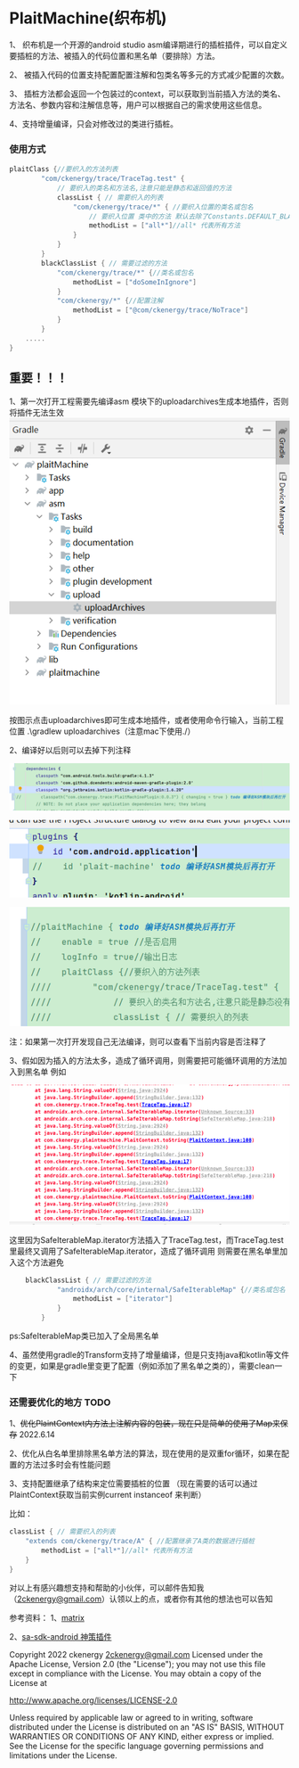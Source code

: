 # PlaitMachine(织布机)

1、	织布机是一个开源的android studio asm编译期进行的插桩插件，可以自定义要插桩的方法、被插入的代码位置和黑名单（要排除）方法。

2、	被插入代码的位置支持配置配置注解和包类名等多元的方式减少配置的次数。

3、	插桩方法都会返回一个包装过的context，可以获取到当前插入方法的类名、方法名、参数内容和注解信息等，用户可以根据自己的需求使用这些信息。

4、支持增量编译，只会对修改过的类进行插桩。

### 使用方式

```groovy
plaitClass {//要织入的方法列表
        "com/ckenergy/trace/TraceTag.test" {
            // 要织入的类名和方法名,注意只能是静态和返回值的方法
            classList { // 需要织入的列表
                "com/ckenergy/trace/*" { //要织入位置的类名或包名
                    // 要织入位置 类中的方法 默认去除了Constants.DEFAULT_BLACK_METHOD 里的函数
                    methodList = ["all*"]//all* 代表所有方法
                }
            }
        }
        blackClassList { // 需要过滤的方法
            "com/ckenergy/trace/*" {//类名或包名
                methodList = ["doSomeInIgnore"]
            }
            "com/ckenergy/*" {//配置注解
                methodList = ["@com/ckenergy/trace/NoTrace"]
            }
        }
    .....
}
```

## 重要！！！
1、第一次打开工程需要先编译asm 模块下的uploadarchives生成本地插件，否则将插件无法生效
![img.png](img.png)

按图示点击uploadarchives即可生成本地插件，或者使用命令行输入，当前工程位置 .\gradlew uploadarchives（注意mac下使用./）

2、编译好以后则可以去掉下列注释

![img_1.png](img_1.png)

![img_2.png](img_2.png)

![img_3.png](img_3.png)

注：如果第一次打开发现自己无法编译，则可以查看下当前内容是否注释了

3、假如因为插入的方法太多，造成了循环调用，则需要把可能循环调用的方法加入到黑名单
例如

![img_5.png](img_5.png)

这里因为SafeIterableMap.iterator方法插入了TraceTag.test，而TraceTag.test里最终又调用了SafeIterableMap.iterator，造成了循环调用
则需要在黑名单里加入这个方法避免

```groovy
    blackClassList { // 需要过滤的方法
            "androidx/arch/core/internal/SafeIterableMap" {//类名或包名
                methodList = ["iterator"]
            }
        }
```
ps:SafeIterableMap类已加入了全局黑名单

4、虽然使用gradle的Transform支持了增量编译，但是只支持java和kotlin等文件的变更，如果是gradle里变更了配置（例如添加了黑名单之类的），需要clean一下

### 还需要优化的地方 TODO

1、<s>优化PlaintContext内方法上注解内容的包装，现在只是简单的使用了Map来保存</s> 2022.6.14

2、优化从白名单里排除黑名单方法的算法，现在使用的是双重for循环，如果在配置的方法过多时会有性能问题

3、支持配置继承了结构来定位需要插桩的位置 （现在需要的话可以通过PlaintContext获取当前实例current instanceof 来判断）

比如：
```groovy
classList { // 需要织入的列表
    "extends com/ckenergy/trace/A" { //配置继承了A类的数据进行插桩
        methodList = ["all*"]//all* 代表所有方法
    }
}
```

对以上有感兴趣想支持和帮助的小伙伴，可以邮件告知我（2ckenergy@gmail.com）认领以上的点，或者你有其他的想法也可以告知

参考资料：
1、[matrix](https://github.com/Tencent/matrix)

2、[sa-sdk-android 神策插件](https://github.com/sensorsdata/sa-sdk-android)

Copyright 2022 ckenergy <2ckenergy@gmail.com>
Licensed under the Apache License, Version 2.0 (the "License");
you may not use this file except in compliance with the License.
You may obtain a copy of the License at

   http://www.apache.org/licenses/LICENSE-2.0

Unless required by applicable law or agreed to in writing, software
distributed under the License is distributed on an "AS IS" BASIS,
WITHOUT WARRANTIES OR CONDITIONS OF ANY KIND, either express or implied.
See the License for the specific language governing permissions and
limitations under the License.

